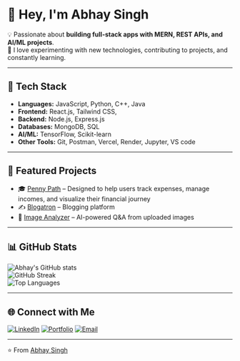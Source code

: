 # 👋 Hey, I'm Abhay Singh  

💡 Passionate about **building full-stack apps with MERN, REST APIs, and AI/ML projects**.  
🚀 I love experimenting with new technologies, contributing to projects, and constantly learning.  

---

## 🔧 Tech Stack
- **Languages:** JavaScript, Python, C++, Java  
- **Frontend:** React.js, Tailwind CSS,
- **Backend:** Node.js, Express.js  
- **Databases:** MongoDB, SQL  
- **AI/ML:** TensorFlow, Scikit-learn  
- **Other Tools:** Git, Postman, Vercel, Render, Jupyter, VS code  

---

## 📌 Featured Projects 
- 🎓 [Penny Path](https://github.com/Abhay-The-Dev-007/Penny-Path) –  Designed to help users track expenses, manage incomes, and visualize their financial journey
- ✍️ [Blogatron](https://github.com/Abhay-The-Dev-007/Blogatron) – Blogging platform
- 🎨 [Image Analyzer](https://github.com/Abhay-The-Dev-007/IMAGE-vision) – AI-powered Q&A from uploaded images  

---

## 📊 GitHub Stats
![Abhay's GitHub stats](https://github-readme-stats.vercel.app/api?username=abhaysingh&show_icons=true&theme=radical)  
![GitHub Streak](https://streak-stats.demolab.com/?user=abhaysingh&theme=radical)  
![Top Languages](https://github-readme-stats.vercel.app/api/top-langs/?username=abhaysingh&layout=compact&theme=radical)  

---

## 🌐 Connect with Me
[![LinkedIn](https://img.shields.io/badge/LinkedIn-blue?logo=linkedin&logoColor=white)](https://linkedin.com/in/[YOUR-LINK](https://www.linkedin.com/in/abhay-singh-2603a028b/))  
[![Portfolio](https://img.shields.io/badge/Portfolio-000?logo=vercel&logoColor=white)]([https://yourportfolio.com](https://abhaypersonalwebsite.vercel.app/))  
[![Email](https://img.shields.io/badge/Email-D14836?logo=gmail&logoColor=white)](mailto:abhaysinghup58@gmail.com)  

---

⭐️ From [Abhay Singh](https://github.com/abhaysingh)

